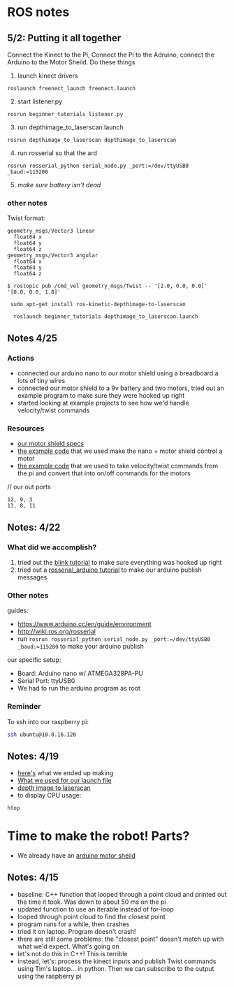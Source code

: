 # ROS notes

## 5/2: Putting it all together
Connect the Kinect to the Pi, Connect the Pi to the Adruino, connect the Arduino to the Motor Sheild. Do these things

  1. launch kinect drivers
  ```
  roslaunch freenect_launch freenect.launch
  ```
  2. start listener.py
  ```
  rosrun beginner_tutorials listener.py
  ```
  3. run depthimage_to_laserscan.launch
  ```
  rosrun depthimage_to_laserscan depthimage_to_laserscan
  ```
  4. run rosserial so that the ard
```
rosrun rosserial_python serial_node.py _port:=/dev/ttyUSB0 _baud:=115200
```
 5. _make sure battery isn't dead_
 

### other notes
Twist format:
```
geometry_msgs/Vector3 linear
  float64 x
  float64 y
  float64 z
geometry_msgs/Vector3 angular
  float64 x
  float64 y
  float64 z
```

`$ rostopic pub /cmd_vel geometry_msgs/Twist -- '[2.0, 0.0, 0.0]' '[0.0, 0.0, 1.8]'`


 ` sudo apt-get install ros-kinetic-depthimage-to-laserscan`

`  roslaunch beginner_tutorials depthimage_to_laserscan.launch`


## Notes 4/25
### Actions
- connected our arduino nano to our motor shield using a breadboard a lots of tiny wires
- connected our motor shield to a 9v battery and two motors, tried out an example program to make sure they were hooked up right
- started looking at example projects to see how we'd handle velocity/twist commands

### Resources
- [our motor shield specs](https://www.arduino.cc/en/uploads/Main/arduino_MotorShield_Rev3-schematic.pdf)
- [the example code](https://www.instructables.com/id/Arduino-Motor-Shield-Tutorial/) that we used make the nano + motor shield control a motor
- [the example code](https://github.com/Reinbert/ros_diffdrive_robot/blob/master/ros_diffdrive_robot.ino) that we used to take velocity/twist commands from the pi and convert that into on/off commands for the motors

// our out ports
```
12, 9, 3
13, 8, 11
```

## Notes: 4/22
### What did we accomplish?
1. tried out the [blink tutorial](https://www.arduino.cc/en/tutorial/blink) to make sure everything was hooked up right
2. tried out a [rosserial_arduino tutorial](http://wiki.ros.org/rosserial_arduino/Tutorials/Hello%20World) to make our arduino publish messages

### Other notes
guides:
- https://www.arduino.cc/en/guide/environment
- http://wiki.ros.org/rosserial
- run `rosrun rosserial_python serial_node.py _port:=/dev/ttyUSB0 _baud:=115200` to make your arduino publish

our specific setup:
- Board: Arduino nano w/ ATMEGA328PA-PU
- Serial Port: ttyUSB0
- We had to run the arduino program as root

### Reminder
To ssh into our raspberry pi:
``` bash
ssh ubuntu@10.0.16.120
```


## Notes: 4/19
- [here's](https://gist.github.com/ngozinwogwugwu/f1fc6116ce4ade64d1e475bf516790f3) what we ended up making
- [What we used for our launch file](https://gist.github.com/WinKILLER/7a8f6aa494157f02a633efb3831ad69f)
- [depth image to laserscan](http://wiki.ros.org/depthimage_to_laserscan)
- to display CPU usage:
``` bash
htop
```


# Time to make the robot! Parts?
- We already have an [arduino motor sheild](https://www.dfrobot.com/product-1395.html?gclid=Cj0KCQjw4-XlBRDuARIsAK96p3CZOd7bPRxrw1fAHZBDwuc_uoWqofEITRjhjUJW-0A2Y0dPF2qBhRAaAvrkEALw_wcB)


## Notes: 4/15
- baseline: C++ function that looped through a point cloud and printed out the time it took. Was down to about 50 ms on the pi
- updated function to use an iterable instead of for-loop
- looped through point cloud to find the closest point
- program runs for a while, then crashes
- tried it on laptop. Program doesn't crash!
- there are still some problems: the "closest point" doesn't match up with what we'd expect. What's going on
- let's not do this in C++! This is terrible
- instead, let's: process the kinect inputs and publish Twist commands using Tim's laptop... in python. Then we can subscribe to the output using the raspberry pi


